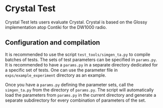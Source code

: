# Crystal Test

Crystal Test lets users evaluate Crystal. Crystal is based on the Glossy implementation atop Contiki for the DW1000 radio.


## Configuration and compilation

It is recommended to use the script `test_tools/simgen_ta.py` to compile batches of tests.
The sets of test parameters can be specified in `params.py`. It is recommended to have a `params.py`
in a separate directory dedicated for a specific set of tests. One can use the parameter
file in `exps/example_experiment` directory as an example.

Once you have a `params.py` defining the parameter sets, call the `simgen_ta.py` from the directory
of `params.py`. The script will automatically load the parameters from `params.py` in the current directory
and generate a separate subdirectory for every combination of parameters of the set.
